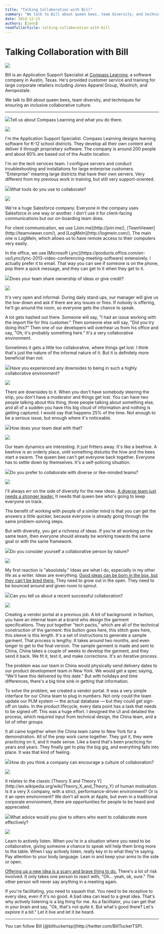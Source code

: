 ```yaml
---
title: "Talking Collaboration with Bill"
summary: "We talk to Bill about queen bees, team diversity, and techniques for ensuring an inclusive collaborative culture."
date: 2014-12-21
authors: [jenn]
readfullarticle: talking-collaboration-with-bill
---
```


# Talking Collaboration with Bill

<img src="/assets/img/blog/2014-12-27_1.png" class="center-element">

Bill is an Application Support Specialist at [Compass Learning](http://compasslearning.com/), a software company in Austin, Texas. He's provided customer service and training for large corporate retailers including Jones Apparel Group, Woolrich, and Aeropostale.

We talk to Bill about queen bees, team diversity, and techniques for ensuring an inclusive collaborative culture.

<hr>
<div class="spacing--mid-x"></div>

<p class="lubalin-bold text--large"><img src="/assets/img/blog/2014-12-27_3.png" class="float-left margin-right-base-lg">Tell us about Compass Learning and what you do there.</p>

<div class="float-left margin-right-base-lg margin-top-base"><img src="/assets/img/blog/2015-01-03.jpg"></div>
<div class="overflow-hidden">
<p>I'm the Application Support Specialist. Compass Learning designs learning software for K-12 school districts. They develop all their own content and deliver it through proprietary software. The company is around 200 people and about 80% are based out of the Austin location.</p>

<p>I'm on the tech services team. I configure servers and conduct troubleshooting and installations for large enterprise customers. "Enterprise" meaning large districts that have their own servers. Very different from my previous work in training, but still very support-oriented.</p></div>

<div class="spacing--mid-x"></div>

<p class="lubalin-bold text--large"><img src="/assets/img/blog/2014-12-27_3.png" class="float-left margin-right-base-lg">What tools do you use to collaborate?</p>

<div class="float-left margin-right-base-lg margin-top-base"><img src="/assets/img/blog/2015-01-03.jpg"></div>
<div class="overflow-hidden">
<p>We're a huge Salesforce company. Everyone in the company uses Salesforce in one way or another. I don't use it for client-facing communications but our on-boarding team does.</p>

<p>For client communication, we use [Join.me](http://join.me/), [TeamViewer](http://teamviewer.com/), and [LogMeIn](http://logmein.com/). The main one is LogMeIn, which allows us to have remote access to their computers very easily.</p>

<p>In the office, we use [Microsoft Lync](https://products.office.com/en-us/Lync/lync-2013-video-conferencing-meeting-software) extensively. I actually prefer it to email. That way you can see if someone is on the phone, pop them a quick message, and they can get to it when they get to it.</p></div>

<div class="spacing--mid-x"></div>

<p class="lubalin-bold text--large"><img src="/assets/img/blog/2014-12-27_3.png" class="float-left margin-right-base-lg">Does your team share ownership of ideas or give credit?</p>

<div class="float-left margin-right-base-lg margin-top-base"><img src="/assets/img/blog/2015-01-03.jpg"></div>
<div class="overflow-hidden">
<p>It's very open and informal. During daily stand ups, our manager will give us the low-down and ask if there are any issues or fires. If nobody is offering, he'll go around the room, so everyone gets the chance to speak.</p>

<p>A lot gets hashed out there. Someone will say, "I had an issue working with the import file for this customer." Then someone else will say, "Did you try doing this?" Then one of our developers will overhear us from his office and say, "Oh, it's probably something here." It's a very collaborative environment.</p>

<p>Sometimes it gets a little too collaborative, where things get lost. I think that's just the nature of the informal nature of it. But it is definitely more beneficial than not.</p></div>

<div class="spacing--mid-x"></div>

<p class="lubalin-bold text--large"><img src="/assets/img/blog/2014-12-27_3.png" class="float-left margin-right-base-lg">Have you experienced any downsides to being in such a highly collaborative environment?</p>

<div class="float-left margin-right-base-lg margin-top-base"><img src="/assets/img/blog/2015-01-03.jpg"></div>
<div class="overflow-hidden">
<p>There are downsides to it. When you don't have somebody steering the ship, you don't have a moderator and things get lost. You can have two people talking about this thing, three people talking about something else, and all of a sudden you have this big cloud of information and nothing is getting captured. I would say that happens 25% of the time. Not enough to be a serious issue, but enough where it's noticeable.</p></div>

<div class="spacing--mid-x"></div>

<p class="lubalin-bold text--large"><img src="/assets/img/blog/2014-12-27_3.png" class="float-left margin-right-base-lg">How does your team deal with that?</p>

<div class="float-left margin-right-base-lg margin-top-base"><img src="/assets/img/blog/2015-01-03.jpg"></div>
<div class="overflow-hidden">
<p>Our team dynamics are interesting. It just fritters away. It's like a beehive. A beehive is an orderly place, until something disturbs the hive and the bees start a swarm. The queen bee can't get everyone back together. Everyone has to settle down by themselves. It's a self-policing situation.</p></div>

<div class="spacing--mid-x"></div>

<p class="lubalin-bold text--large"><img src="/assets/img/blog/2014-12-27_3.png" class="float-left margin-right-base-lg">Do you prefer to collaborate with diverse or like-minded teams?</p>

<div class="float-left margin-right-base-lg margin-top-base"><img src="/assets/img/blog/2015-01-03.jpg"></div>
<div class="overflow-hidden">
<p>I'll always err on the side of diversity for the new ideas. <a href="https://twitter.com/intent/tweet?via=colabcoop&url=http%3A%2F%2Fbit.ly%2F1zmkIh8&text=It%20took%20us%20nearly%20a%20year,%20but%20collaboration%20made%20it%20happen.">A diverse team just needs a stronger leader.</a> It needs that queen bee who's going to keep everyone on track.</p>

<p>The benefit of working with people of a similar mind is that you can get the answers a little quicker, because everyone is already going through the same problem-solving steps.</p>

<p>But with diversity, you get a richness of ideas. If you're all working on the same team, then everyone should already be working towards the same goal or with the same framework.</p></div>

<div class="spacing--mid-x"></div>

<p class="lubalin-bold text--large"><img src="/assets/img/blog/2014-12-27_3.png" class="float-left margin-right-base-lg">Do you consider yourself a collaborative person by nature?</p>

<div class="float-left margin-right-base-lg margin-top-base"><img src="/assets/img/blog/2015-01-03.jpg"></div>
<div class="overflow-hidden">
<p>My first reaction is "absolutely." Ideas are what I do, especially in my other life as a writer. Ideas are everything. <a href="https://twitter.com/intent/tweet?via=colabcoop&url=http%3A%2F%2Fbit.ly%2F1zmkIh8&text=It%20took%20us%20nearly%20a%20year,%20but%20collaboration%20made%20it%20happen.">Good ideas can be born in the box, but they can't be bred there.</a> They need to grow out in the open. They need to be bounced around and given room to sprout.</p></div>

<div class="spacing--mid-x"></div>

<p class="lubalin-bold text--large"><img src="/assets/img/blog/2014-12-27_3.png" class="float-left margin-right-base-lg">Can you tell us about a recent successful collaboration?</p>

<div class="float-left margin-right-base-lg margin-top-base"><img src="/assets/img/blog/2015-01-03.jpg"></div>
<div class="overflow-hidden">
<p>Creating a vendor portal at a previous job. A bit of background: in fashion, you have an internal team at a brand who design the garment specifications. They put together "tech packs," which are all of the technical construction of the garment: this button goes here, this stitch goes here, this sleeve is this length. It's a set of instructions to generate a sample garment. That process is lengthy. It takes around two months, and even longer to get to the final version. The sample garment is made and sent to China, China takes a couple of weeks to develop the garment, and they send it back. We fit it, test it, and make corrections. It's an iterative process.</p>

<p>The problem was our team in China would physically send delivery dates to our product development team in New York. We would get a spec saying, "We'll have this delivered by this date." But with holidays and time differences, there's a big time sink in getting that information.</p>

<p>To solve the problem, we created a vendor portal. It was a very simple interface for our China team to plug in numbers. Not only could the team update our PLM system &mdash; the actual database &mdash; but they could get sign-off on tasks. In the product lifecycle, every data point has a task that needs to be signed off. This was a huge effort. I designed the UI and detailed the process, which required input from technical design, the China team, and a lot of other groups.</p>

<p>It all came together when the China team came to New York for a demonstration. All of the prep work came together. They got it, they were practicing on it, and it made sense. Like a band that's been practicing for years and years. They finally get to play the big gig, and everything falls into place. It was that kind of feeling.</p></div>

<div class="spacing--mid-x"></div>

<p class="lubalin-bold text--large"><img src="/assets/img/blog/2014-12-27_3.png" class="float-left margin-right-base-lg">How do you think a company can encourage a culture of collaboration?</p>

<div class="float-left margin-right-base-lg margin-top-base"><img src="/assets/img/blog/2015-01-03.jpg"></div>
<div class="overflow-hidden">
<p>It relates to the classic [Theory X and Theory Y](http://en.wikipedia.org/wiki/Theory_X_and_Theory_Y) of human motivation. Is it a very X company, with a strict, performance-driven environment? Or is it an open environment? We don't all work at Apple, but even in a traditional corporate environment, there are opportunities for people to be heard and appreciated.</p></div>

<div class="spacing--mid-x"></div>

<p class="lubalin-bold text--large"><img src="/assets/img/blog/2014-12-27_3.png" class="float-left margin-right-base-lg">What advice would you give to others who want to collaborate more effectively?</p>

<div class="float-left margin-right-base-lg margin-top-base"><img src="/assets/img/blog/2015-01-03.jpg"></div>
<div class="overflow-hidden">
<p>Learn to actively listen. When you're in a situation where you need to be collaborative, giving someone a chance to speak will help them bring more to the table. When I say actively listen, really key in to what they're saying. Pay attention to your body language. Lean in and keep your arms to the side or open.</p>

<p><a href="https://twitter.com/intent/tweet?via=colabcoop&url=http%3A%2F%2Fbit.ly%2F1zmkIh8&text=It%20took%20us%20nearly%20a%20year,%20but%20collaboration%20made%20it%20happen.">Offering up a new idea is a scary and brave thing to do.</a> There's a lot of risk involved. It only takes one person to react with, "Oh... yeah, ok, sure." The other person will never say anything in a meeting again.</p>

<p>If you're facilitating, you need to squash that. You need to be receptive to every idea, even if it's no good. A bad idea can lead to a great idea. That's why actively listening is a big thing for me. As a facilitator, you can get that in your brain and say, "Ok, that's not quite it. But what's good there? Let's explore it a bit." Let it live and let it be heard.</p></div>

<hr>

<div class="center-text">You can follow Bill [@billtuckertsp](http://twitter.com/BillTuckerTSP).</div>
